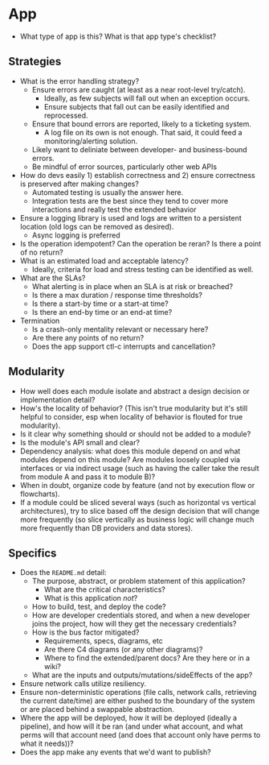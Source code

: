 # App

- What type of app is this? What is that app type's checklist?

## Strategies

- What is the error handling strategy?
    - Ensure errors are caught (at least as a near root-level try/catch).
        - Ideally, as few subjects will fall out when an exception occurs.
        - Ensure subjects that fall out can be easily identified and
        reprocessed.
    - Ensure that bound errors are reported, likely to a ticketing system.
        - A log file on its own is not enough. That said, it could feed a
        monitoring/alerting solution.
    - Likely want to deliniate between developer- and business-bound errors.
    - Be mindful of error sources, particularly other web APIs
- How do devs easily 1) establish correctness and 2) ensure correctness is
preserved after making changes?
    - Automated testing is usually the answer here.
    - Integration tests are the best since they tend to cover more interactions
    and really test the extended behavior
- Ensure a logging library is used and logs are written to a persistent location
(old logs can be removed as desired).
    - Async logging is preferred
- Is the operation idempotent? Can the operation be reran? Is there a point of
no return?
- What is an estimated load and acceptable latency?
    - Ideally, criteria for load and stress testing can be identified as well.
- What are the SLAs?
    - What alerting is in place when an SLA is at risk or breached?
    - Is there a max duration / response time thresholds?
    - Is there a start-by time or a start-at time?
    - Is there an end-by time or an end-at time?
- Termination
    - Is a crash-only mentality relevant or necessary here?
    - Are there any points of no return?
    - Does the app support ctl-c interrupts and cancellation?

## Modularity

- How well does each module isolate and abstract a design decision or
implementation detail?
- How's the locality of behavior? (This isn't true  modularity but it's still
helpful to consider, esp when locality of behavior is flouted for true
modularity).
- Is it clear why something should or should not be added to a module?
- Is the module's API small and clear?
- Dependency analysis: what does this module depend on and what modules depend
on this module? Are modules loosely coupled via interfaces or via indirect usage
(such as having the caller take the result from module A and pass it to module
B)?
- When in doubt, organize code by feature (and not by execution flow or
flowcharts).
- If a module could be sliced several ways (such as horizontal vs vertical
architectures), try to slice based off the design decision that will change more
frequently (so slice vertically as business logic will change much more
frequently than DB providers and data stores).

## Specifics

- Does the `README.md` detail:
    - The purpose, abstract, or problem statement of this application?
        - What are the critical characteristics?
        - What is this application *not*?
    - How to build, test, and deploy the code?
    - How are developer credentials stored, and when a new developer joins the
    project, how will they get the necessary credentials?
    - How is the bus factor mitigated?
        - Requirements, specs, diagrams, etc
        - Are there C4 diagrams (or any other diagrams)?
        - Where to find the extended/parent docs? Are they here or in a wiki?
    - What are the inputs and outputs/mutations/sideEffects of the app?
- Ensure network calls utilize resiliency.
- Ensure non-deterministic operations (file calls, network calls, retrieving the
current date/time) are either pushed to the boundary of the system or are placed
behind a swappable abstraction.
- Where the app will be deployed, how it will be deployed (ideally a pipeline),
and how will it be ran (and under what account, and what perms will that account
need (and does that account only have perms to what it needs))?
- Does the app make any events that we'd want to publish?

